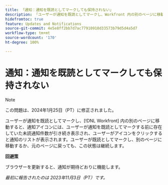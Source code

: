 ```yaml
---
title: 「通知：通知を既読としてマークしても保持されない」
description: 「ユーザーが通知を既読としてマークし、Workfront 内の別のページに移動すると、通知アイコンには、ユーザーが通知を既読としてマークする前に存在していた未読通知件数が引き続き表示され、ユーザーがアイコンをクリックすると通知のリストが表示されます。ユーザーが既読としてマークし、別のページに移動するか、元のページに戻っても、この状態は継続します。」
hidefromtoc: true
feature: Updates and Notifications
source-git-commit: 4e5e8ff2bb7d7ac77910910d33573b79d5d4a5d7
workflow-type: tm+mt
source-wordcount: '170'
ht-degree: 100%

---
```



# 通知：通知を既読としてマークしても保持されない

>[!NOTE]
>
>この問題は、2024年1月25日（PT）に修正されました。

ユーザーが通知を既読としてマークし、[!DNL Workfront] 内の別のページに移動すると、通知アイコンには、ユーザーが通知を既読としてマークする前に存在していた未読通知件数が引き続き表示され、ユーザーがアイコンをクリックすると通知のリストが表示されます。ユーザーが既読としてマークし、別のページに移動するか、元のページに戻っても、この状態は継続します。

**回避策**

ブラウザーを更新すると、通知が期待どおりに機能します。

_最初に報告されたのは 2023年11月3日（PT）です。_
